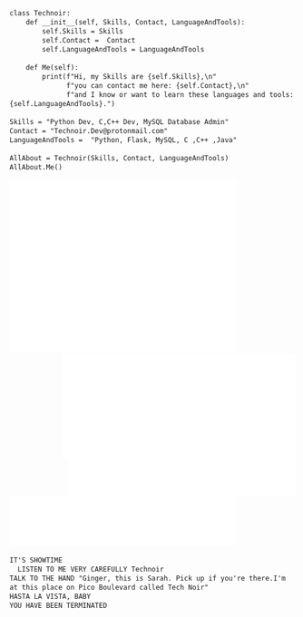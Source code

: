 ``` Py
class Technoir:
    def __init__(self, Skills, Contact, LanguageAndTools):
        self.Skills = Skills
        self.Contact =  Contact
        self.LanguageAndTools = LanguageAndTools

    def Me(self):
        print(f"Hi, my Skills are {self.Skills},\n"
              f"you can contact me here: {self.Contact},\n"
              f"and I know or want to learn these languages and tools: {self.LanguageAndTools}.")

Skills = "Python Dev, C,C++ Dev, MySQL Database Admin"
Contact = "Technoir.Dev@protonmail.com"
LanguageAndTools =  "Python, Flask, MySQL, C ,C++ ,Java"

AllAbout = Technoir(Skills, Contact, LanguageAndTools)
AllAbout.Me()
```
<p>
    <img src="github-metrics.svg" alt="Metrics" width = "400">
    <img align= "right"src="/metrics.plugin.isocalendar.svg" alt="Metrics" width = "410">   
    <img align= "right"src="/metrics.plugin.topics.icons.svg" alt="Metrics" width = "400">
    <img src="/metrics.plugin.languages.details.svg" alt="Metrics"  width = "400">
    
</p>
 
```ArnoldC 
IT'S SHOWTIME
  LISTEN TO ME VERY CAREFULLY Technoir
TALK TO THE HAND "Ginger, this is Sarah. Pick up if you're there.I'm at this place on Pico Boulevard called Tech Noir"
HASTA LA VISTA, BABY
YOU HAVE BEEN TERMINATED
```
